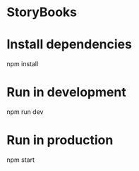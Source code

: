 # StoryBooks

# Install dependencies

npm install

# Run in development

npm run dev

# Run in production

npm start
